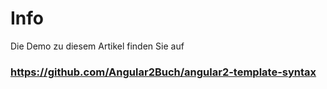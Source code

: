 # Info

Die Demo zu diesem Artikel finden Sie auf

### https://github.com/Angular2Buch/angular2-template-syntax

